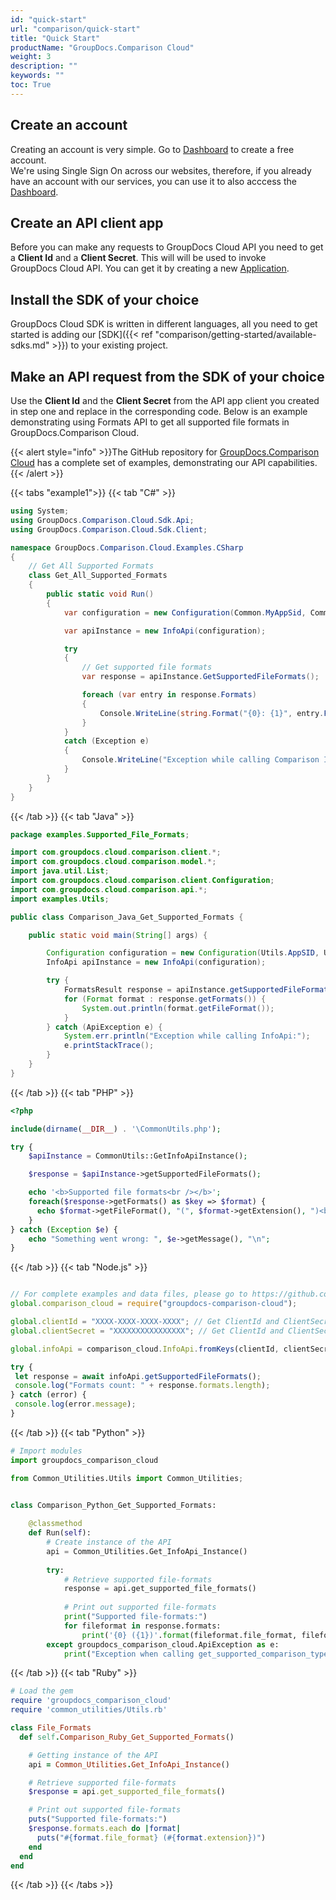 ```yaml
---
id: "quick-start"
url: "comparison/quick-start"
title: "Quick Start"
productName: "GroupDocs.Comparison Cloud"
weight: 3
description: ""
keywords: ""
toc: True
---
```


## Create an account

Creating an account is very simple. Go to [Dashboard](https://dashboard.groupdocs.cloud) to create a free account.\
We're using Single Sign On across our websites, therefore, if you already have an account with our services, you can use it to also acccess the [Dashboard](https://dashboard.groupdocs.cloud).

## Create an API client app

Before you can make any requests to GroupDocs Cloud API you need to get a **Client Id** and a **Client Secret**.
This will will be used to invoke GroupDocs Cloud API. You can get it by creating a new [Application](https://dashboard.groupdocs.cloud/applications).

## Install the SDK of your choice

GroupDocs Cloud SDK is written in different languages, all you need to get started is adding our [SDK]({{< ref "comparison/getting-started/available-sdks.md" >}}) to your existing project.

## Make an API request from the SDK of your choice

Use the **Client Id** and the **Client Secret** from the API app client you created in step one and replace in the corresponding code. Below is an example demonstrating using Formats API to get all supported file formats in GroupDocs.Comparison Cloud.

{{< alert style="info" >}}The GitHub repository for [GroupDocs.Comparison Cloud](https://github.com/groupdocs-comparison-cloud) has a complete set of examples, demonstrating our API capabilities.{{< /alert >}}

{{< tabs "example1">}} {{< tab "C#" >}}

```csharp
using System;
using GroupDocs.Comparison.Cloud.Sdk.Api;
using GroupDocs.Comparison.Cloud.Sdk.Client;

namespace GroupDocs.Comparison.Cloud.Examples.CSharp
{
	// Get All Supported Formats
	class Get_All_Supported_Formats
	{
		public static void Run()
		{
			var configuration = new Configuration(Common.MyAppSid, Common.MyAppKey);

			var apiInstance = new InfoApi(configuration);

			try
			{
				// Get supported file formats
				var response = apiInstance.GetSupportedFileFormats();

				foreach (var entry in response.Formats)
				{
					Console.WriteLine(string.Format("{0}: {1}", entry.FileFormat, string.Join(",", entry.Extension)));
				}
			}
			catch (Exception e)
			{
				Console.WriteLine("Exception while calling Comparison InfoApi: " + e.Message);
			}
		}
	}
}
```

{{< /tab >}} {{< tab "Java" >}}

```java
package examples.Supported_File_Formats;

import com.groupdocs.cloud.comparison.client.*;
import com.groupdocs.cloud.comparison.model.*;
import java.util.List;
import com.groupdocs.cloud.comparison.client.Configuration;
import com.groupdocs.cloud.comparison.api.*;
import examples.Utils;

public class Comparison_Java_Get_Supported_Formats {

	public static void main(String[] args) {

		Configuration configuration = new Configuration(Utils.AppSID, Utils.AppKey);
		InfoApi apiInstance = new InfoApi(configuration);

        try {
            FormatsResult response = apiInstance.getSupportedFileFormats();
            for (Format format : response.getFormats()) {
                System.out.println(format.getFileFormat());
            }
        } catch (ApiException e) {
            System.err.println("Exception while calling InfoApi:");
            e.printStackTrace();
        }
	}
}

```

{{< /tab >}} {{< tab "PHP" >}}

```php
<?php

include(dirname(__DIR__) . '\CommonUtils.php');

try {
    $apiInstance = CommonUtils::GetInfoApiInstance();

    $response = $apiInstance->getSupportedFileFormats();

    echo '<b>Supported file formats<br /></b>';
	foreach($response->getFormats() as $key => $format) {
	  echo $format->getFileFormat(), "(", $format->getExtension(), ")<br />";
	}
} catch (Exception $e) {
    echo "Something went wrong: ", $e->getMessage(), "\n";
}
```

{{< /tab >}} {{< tab "Node.js" >}}

```javascript

// For complete examples and data files, please go to https://github.com/groupdocs-comparison-cloud/groupdocs-comparison-cloud-node-samples
global.comparison_cloud = require("groupdocs-comparison-cloud");

global.clientId = "XXXX-XXXX-XXXX-XXXX"; // Get ClientId and ClientSecret from https://dashboard.groupdocs.cloud
global.clientSecret = "XXXXXXXXXXXXXXXX"; // Get ClientId and ClientSecret from https://dashboard.groupdocs.cloud

global.infoApi = comparison_cloud.InfoApi.fromKeys(clientId, clientSecret);

try {
 let response = await infoApi.getSupportedFileFormats();
 console.log("Formats count: " + response.formats.length); 
} catch (error) {
 console.log(error.message);
}

```

{{< /tab >}} {{< tab "Python" >}}

```python
# Import modules
import groupdocs_comparison_cloud

from Common_Utilities.Utils import Common_Utilities;


class Comparison_Python_Get_Supported_Formats:
    
    @classmethod
    def Run(self):
        # Create instance of the API
        api = Common_Utilities.Get_InfoApi_Instance()
        
        try:
            # Retrieve supported file-formats
            response = api.get_supported_file_formats()
    
            # Print out supported file-formats
            print("Supported file-formats:")
            for fileformat in response.formats:
                print('{0} ({1})'.format(fileformat.file_format, fileformat.extension))
        except groupdocs_comparison_cloud.ApiException as e:
            print("Exception when calling get_supported_comparison_types: {0}".format(e.message))
```

{{< /tab >}} {{< tab "Ruby" >}}

```ruby
# Load the gem
require 'groupdocs_comparison_cloud'
require 'common_utilities/Utils.rb'

class File_Formats
  def self.Comparison_Ruby_Get_Supported_Formats()

    # Getting instance of the API
    api = Common_Utilities.Get_InfoApi_Instance()

    # Retrieve supported file-formats
    $response = api.get_supported_file_formats()

    # Print out supported file-formats
    puts("Supported file-formats:")
    $response.formats.each do |format|
      puts("#{format.file_format} (#{format.extension})")
    end
  end
end
```

{{< /tab >}} {{< /tabs >}}
